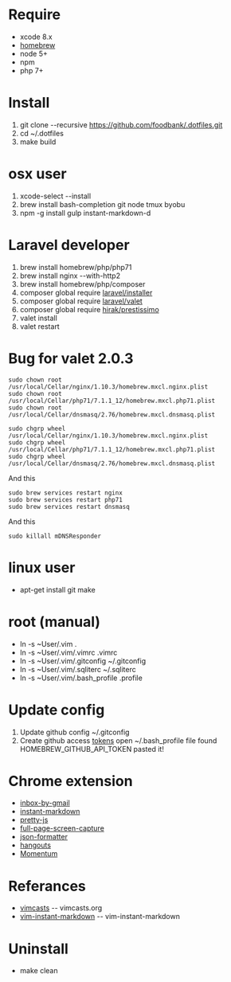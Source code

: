 # Require
* xcode 8.x
* [homebrew](http://mxcl.github.com/homebrew/)
* node 5+
* npm
* php 7+

# Install
1. git clone --recursive https://github.com/foodbank/.dotfiles.git
2. cd ~/.dotfiles
3. make build

# osx user
1. xcode-select --install
2. brew install bash-completion git node tmux byobu
3. npm -g install gulp instant-markdown-d

# Laravel developer
1. brew install homebrew/php/php71
2. brew install nginx --with-http2
3. brew install homebrew/php/composer
4. composer global require [laravel/installer](https://github.com/laravel/installer)
5. composer global require [laravel/valet](https://github.com/laravel/valet)
6. composer global require [hirak/prestissimo](https://github.com/hirak/prestissimo)
7. valet install
8. valet restart

# Bug for valet 2.0.3
```
sudo chown root /usr/local/Cellar/nginx/1.10.3/homebrew.mxcl.nginx.plist
sudo chown root /usr/local/Cellar/php71/7.1.1_12/homebrew.mxcl.php71.plist
sudo chown root /usr/local/Cellar/dnsmasq/2.76/homebrew.mxcl.dnsmasq.plist

sudo chgrp wheel /usr/local/Cellar/nginx/1.10.3/homebrew.mxcl.nginx.plist
sudo chgrp wheel /usr/local/Cellar/php71/7.1.1_12/homebrew.mxcl.php71.plist
sudo chgrp wheel /usr/local/Cellar/dnsmasq/2.76/homebrew.mxcl.dnsmasq.plist
```
And this
```
sudo brew services restart nginx
sudo brew services restart php71
sudo brew services restart dnsmasq
```
And this
```
sudo killall mDNSResponder
```

# linux user
* apt-get install git make

# root (manual)
* ln -s ~User/.vim .
* ln -s ~User/.vim/.vimrc .vimrc
* ln -s ~User/.vim/.gitconfig ~/.gitconfig
* ln -s ~User/.vim/.sqliterc ~/.sqliterc
* ln -s ~User/.vim/.bash_profile .profile

# Update config
1. Update github config ~/.gitconfig
2. Create github access [tokens](https://github.com/settings/tokens) open ~/.bash_profile file found HOMEBREW_GITHUB_API_TOKEN pasted it!

# Chrome extension
* [inbox-by-gmail](https://chrome.google.com/webstore/detail/inbox-by-gmail/gkljgfmjocfalijkgoogmfffkhmkbgol)
* [instant-markdown](https://chrome.google.com/webstore/detail/markdown-preview/jmchmkecamhbiokiopfpnfgbidieafmd?hl=zh-TW)
* [pretty-js](https://chrome.google.com/webstore/detail/pretty-beautiful-javascri/piekbefgpgdecckjcpffhnacjflfoddg)
* [full-page-screen-capture](https://chrome.google.com/webstore/detail/full-page-screen-capture/fdpohaocaechififmbbbbbknoalclacl)
* [json-formatter](https://chrome.google.com/webstore/detail/json-formatter/bcjindcccaagfpapjjmafapmmgkkhgoa?hl=zh-TW)
* [hangouts](https://chrome.google.com/webstore/detail/google-hangouts/nckgahadagoaajjgafhacjanaoiihapd?hl=zh-TW)
* [Momentum](https://chrome.google.com/webstore/detail/momentum/laookkfknpbbblfpciffpaejjkokdgca?hl=en)

# Referances
* [vimcasts](http://vimcasts.org/episodes/synchronizing-plugins-with-git-submodules-and-pathogen/) -- vimcasts.org
* [vim-instant-markdown](https://github.com/suan/vim-instant-markdown.git) -- vim-instant-markdown

# Uninstall
* make clean

